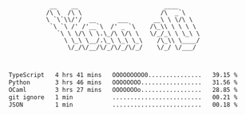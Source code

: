 <div align="center">
<pre><code>
 __    __                        ____      
/\ \  /\ \                      /\  _`\    
\ `\`\\/'/  __      ___       __\ \ \/\ \  
 `\ `\ /' /'__`\  /' _ `\    /\_\\ \ \ \ \ 
   `\ \ \/\ \ \.\_/\ \/\ \   \/_/_\ \ \_\ \
     \ \_\ \__/.\_\ \_\ \_\    /\_\\ \____/
      \/_/\/__/\/_/\/_/\/_/    \/_/ \/___/ 
                                           

</code></pre>

<!--START_SECTION:waka-->

```txt
TypeScript   4 hrs 41 mins   OOOOOOOOO0...............   39.15 %
Python       3 hrs 46 mins   OOOOOOOO.................   31.56 %
OCaml        3 hrs 27 mins   OOOOOOOo.................   28.85 %
git ignore   1 min           .........................   00.21 %
JSON         1 min           .........................   00.18 %
```

<!--END_SECTION:waka-->
